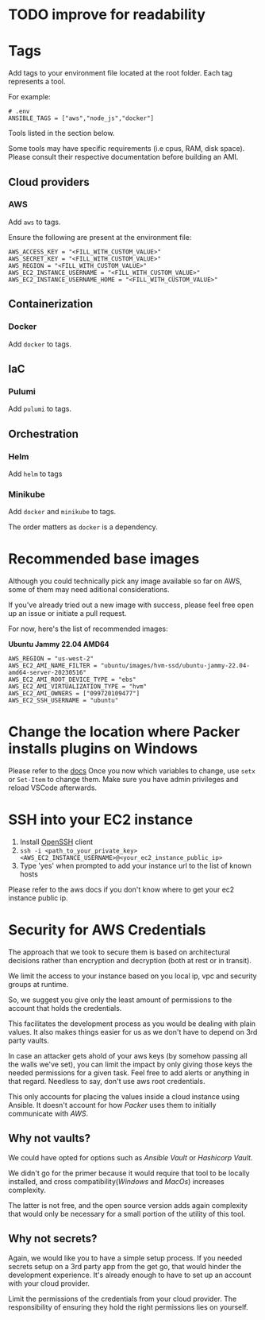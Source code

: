 # TODO improve for readability

# Tags
Add tags to your environment file located at the root folder. Each tag represents a tool.

For example:

```
# .env
ANSIBLE_TAGS = ["aws","node_js","docker"]
```

Tools listed in the section below.

Some tools may have specific requirements (i.e cpus, RAM, disk space). Please consult their respective documentation before building an AMI.
## Cloud providers
### AWS
Add `aws` to tags.

Ensure the following are present at the environment file:
```
AWS_ACCESS_KEY = "<FILL_WITH_CUSTOM_VALUE>"
AWS_SECRET_KEY = "<FILL_WITH_CUSTOM_VALUE>"
AWS_REGION = "<FILL_WITH_CUSTOM_VALUE>"
AWS_EC2_INSTANCE_USERNAME = "<FILL_WITH_CUSTOM_VALUE>"
AWS_EC2_INSTANCE_USERNAME_HOME = "<FILL_WITH_CUSTOM_VALUE>"
```
## Containerization
### Docker
Add `docker` to tags.
## IaC
### Pulumi
Add `pulumi` to tags.
## Orchestration
### Helm
Add `helm` to tags
### Minikube
Add `docker` and `minikube` to tags.

The order matters as `docker` is a dependency.

# Recommended base images
Although you could technically pick any image available so far on AWS, some of them may need aditional
considerations.

If you've already tried out a new image with success, please feel free open up an issue or initiate a pull request.

For now, here's the list of recommended images:

**Ubuntu Jammy 22.04 AMD64**
```
AWS_REGION = "us-west-2"
AWS_EC2_AMI_NAME_FILTER = "ubuntu/images/hvm-ssd/ubuntu-jammy-22.04-amd64-server-20230516"
AWS_EC2_AMI_ROOT_DEVICE_TYPE = "ebs"
AWS_EC2_AMI_VIRTUALIZATION_TYPE = "hvm"
AWS_EC2_AMI_OWNERS = ["099720109477"]
AWS_EC2_SSH_USERNAME = "ubuntu"
```

# Change the location where Packer installs plugins on Windows
Please refer to the [docs](https://developer.hashicorp.com/packer/docs/plugins/install-plugins)
Once you now which variables to change, use `setx` or `Set-Item` to change them.
Make sure you have admin privileges and reload VSCode afterwards.

# SSH into your EC2 instance
1. Install [OpenSSH](https://learn.microsoft.com/en-us/windows-server/administration/openssh/openssh_install_firstuse?tabs=gui) client
2. `ssh -i <path_to_your_private_key> <AWS_EC2_INSTANCE_USERNAME>@<your_ec2_instance_public_ip>`
3. Type 'yes' when prompted to add your instance url to the list of known hosts

Please refer to the aws docs if you don't know where to get your ec2 instance public ip.

# Security for AWS Credentials
The approach that we took to secure them is based on architectural decisions rather than encryption and 
decryption (both at rest or in transit).

We limit the access to your instance based on you local ip, vpc and security groups at runtime.

So, we suggest you give only the least amount of permissions to the account that holds the credentials.

This facilitates the development process as you would be dealing with plain values. It also makes things easier for us as we don't have to depend on 3rd party vaults.

In case an attacker gets ahold of your aws keys (by somehow passing all the walls we've set), you can limit the impact by only giving those keys the needed permissions for a given task. Feel free to add alerts or anything in that regard. Needless to say, don't use aws root credentials.

This only accounts for placing the values inside a cloud instance using Ansible. It doesn't account for how *Packer* uses them to initially communicate with *AWS*.

## Why not vaults?
We could have opted for options such as *Ansible Vault* or *Hashicorp Vault*.

We didn't go for the primer because it would require that tool to be locally installed, and cross compatibility(*Windows* and *MacOs*) increases complexity.

The latter is not free, and the open source version adds again complexity that would only be necessary for a small portion of the utility of this tool.

## Why not secrets?
Again, we would like you to have a simple setup process. If you needed secrets setup on a 3rd party app from the get go, that would hinder the development experience. It's already enough to have to set up an account with your cloud provider.

Limit the permissions of the credentials from your cloud provider. The responsibility of ensuring they hold the right permissions lies on yourself.